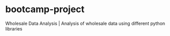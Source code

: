 # bootcamp-project
Wholesale Data Analysis | Analysis of wholesale data using different python libraries
